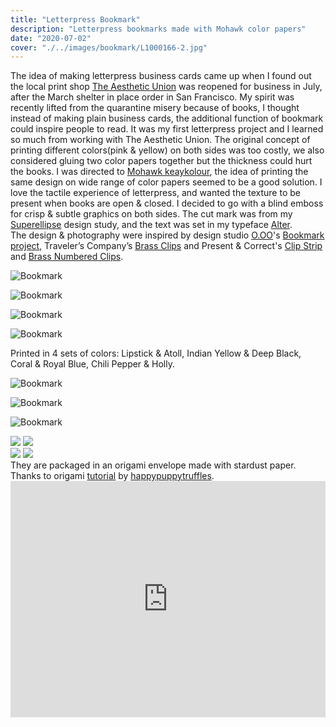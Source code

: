 ```yaml
---
title: "Letterpress Bookmark"
description: "Letterpress bookmarks made with Mohawk color papers"
date: "2020-07-02"
cover: "./../images/bookmark/L1000166-2.jpg"
---
```


<div class="text">The idea of making letterpress business cards came up when I found out the local print shop <a href="https://theaestheticunion.com/" target="_blank">The Aesthetic Union</a> was reopened for business in July, after the March shelter in place order in San Francisco. My spirit was recently lifted from the quarantine misery because of books, I thought instead of making plain business cards, the additional function of bookmark could inspire people to read. It was my first letterpress project and I learned so much from working with The Aesthetic Union. The original concept of printing different colors(pink & yellow) on both sides was too costly, we also considered gluing two color papers together but the thickness could hurt the books. I was directed to <a href="https://www.mohawkconnects.com/products/paper/keaykolour" target="_blank">Mohawk keaykolour</a>, the idea of printing the same design on wide range of color papers seemed to be a good solution. I love the tactile experience of letterpress, and wanted the texture to be present when books are open & closed. I decided to go with a blind emboss for crisp & subtle graphics on both sides. The cut mark was from my <a href="/superellipse/">Superellipse</a> design study, and the text was set in my typeface <a href="/alter/">Alter</a>.</div>

<div class="text">The design & photography were inspired by design studio <a href="https://odotoo.com/" target="_blank">O.OO</a>'s <a href="https://www.behance.net/gallery/81225763/ONE-DAY-PASS-LIMITED-EDITION-Ticket-Bookmark-design" href="_blank">Bookmark project</a>, Traveler’s Company’s <a href="https://www.thejournalshop.com/midori-brass-number-clips?___store=default&refSrc=658&nosto=productpage-nosto-1-copy" href="_blank">Brass Clips</a> and Present & Correct's <a href="https://www.presentandcorrect.com/collections/organise/products/clip-strip" target="_blank">Clip Strip</a> and <a href="https://www.presentandcorrect.com/collections/clips-pins/products/brass-numbered-clips" target="_blank">Brass Numbered Clips</a>.</div>

![Bookmark](./../images/bookmark/L1000166-2.jpg)

![Bookmark](./../images/bookmark/L1000158-2.jpg)

![Bookmark](./../images/bookmark/L1000160-2.jpg)

![Bookmark](./../images/bookmark/L1000152.jpg)

<div class="text">Printed in 4 sets of colors: Lipstick & Atoll, Indian Yellow & Deep Black, Coral & Royal Blue, Chili Pepper & Holly.</div>

![Bookmark](./../images/bookmark/L1000208.jpg)

![Bookmark](./../images/bookmark/L1000211-2.jpg)

![Bookmark](./../images/bookmark/L1000199.jpg)

<div class="row">
  <img src="./../images/bookmark/L1000137.jpg" />
  <img src="./../images/bookmark/L1000127.jpg" />
</div>

<div class="row">
  <img src="./../images/bookmark/L1000133-3.jpg" />
  <img src="./../images/bookmark/L1000135.jpg" />
</div>

<div class="text">They are packaged in an origami envelope made with stardust paper. Thanks to origami <a href="https://www.youtube.com/watch?v=oGx6yjAyTzo" target="_blank">tutorial</a> by <a href="https://www.youtube.com/channel/UCsjyZN9CL9lyt4vFHfXypSQ" target="_blank">happypuppytruffles</a>.</div>

<div class="video"><div style="padding:75% 0 0 0;position:relative;"><iframe src="https://player.vimeo.com/video/446626071?autoplay=1&loop=1&title=0&byline=0&portrait=0" style="position:absolute;top:0;left:0;width:100%;height:100%;" frameborder="0" allow="autoplay; fullscreen" allowfullscreen></iframe></div><script src="https://player.vimeo.com/api/player.js"></script></div>
